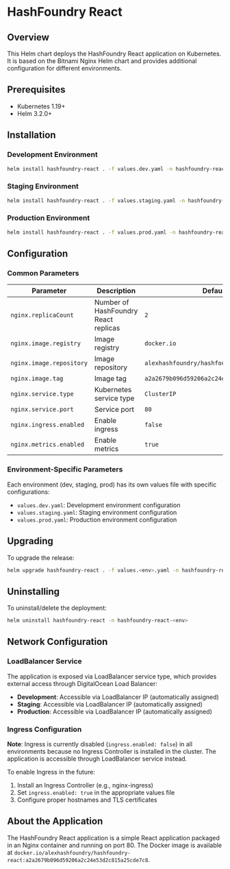 # HashFoundry React

## Overview

This Helm chart deploys the HashFoundry React application on Kubernetes. It is based on the Bitnami Nginx Helm chart and provides additional configuration for different environments.

## Prerequisites

- Kubernetes 1.19+
- Helm 3.2.0+

## Installation

### Development Environment

```bash
helm install hashfoundry-react . -f values.dev.yaml -n hashfoundry-react-dev
```

### Staging Environment

```bash
helm install hashfoundry-react . -f values.staging.yaml -n hashfoundry-react-staging
```

### Production Environment

```bash
helm install hashfoundry-react . -f values.prod.yaml -n hashfoundry-react-prod
```

## Configuration

### Common Parameters

| Parameter | Description | Default |
|-----------|-------------|---------|
| `nginx.replicaCount` | Number of HashFoundry React replicas | `2` |
| `nginx.image.registry` | Image registry | `docker.io` |
| `nginx.image.repository` | Image repository | `alexhashfoundry/hashfoundry-react` |
| `nginx.image.tag` | Image tag | `a2a2679b096d59206a2c24e53d2c815a25cde7c8` |
| `nginx.service.type` | Kubernetes service type | `ClusterIP` |
| `nginx.service.port` | Service port | `80` |
| `nginx.ingress.enabled` | Enable ingress | `false` |
| `nginx.metrics.enabled` | Enable metrics | `true` |

### Environment-Specific Parameters

Each environment (dev, staging, prod) has its own values file with specific configurations:

- `values.dev.yaml`: Development environment configuration
- `values.staging.yaml`: Staging environment configuration
- `values.prod.yaml`: Production environment configuration

## Upgrading

To upgrade the release:

```bash
helm upgrade hashfoundry-react . -f values.<env>.yaml -n hashfoundry-react-<env>
```

## Uninstalling

To uninstall/delete the deployment:

```bash
helm uninstall hashfoundry-react -n hashfoundry-react-<env>
```

## Network Configuration

### LoadBalancer Service

The application is exposed via LoadBalancer service type, which provides external access through DigitalOcean Load Balancer:

- **Development**: Accessible via LoadBalancer IP (automatically assigned)
- **Staging**: Accessible via LoadBalancer IP (automatically assigned)  
- **Production**: Accessible via LoadBalancer IP (automatically assigned)

### Ingress Configuration

**Note**: Ingress is currently disabled (`ingress.enabled: false`) in all environments because no Ingress Controller is installed in the cluster. The application is accessible through LoadBalancer service instead.

To enable Ingress in the future:
1. Install an Ingress Controller (e.g., nginx-ingress)
2. Set `ingress.enabled: true` in the appropriate values file
3. Configure proper hostnames and TLS certificates

## About the Application

The HashFoundry React application is a simple React application packaged in an Nginx container and running on port 80. The Docker image is available at `docker.io/alexhashfoundry/hashfoundry-react:a2a2679b096d59206a2c24e53d2c815a25cde7c8`.
